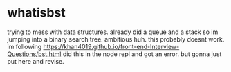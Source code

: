 # whatisbst
trying to mess with data structures. already did a queue and a stack so im jumping into
a binary search tree. ambitious huh. this probably doesnt work. im following
https://khan4019.github.io/front-end-Interview-Questions/bst.html
did this in the node repl and got an error. but gonna just put here and revise.
